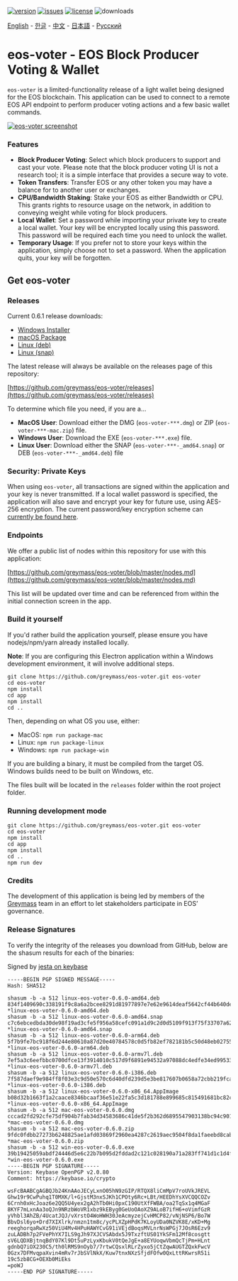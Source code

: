 [![version](https://img.shields.io/github/release/greymass/eos-voter/all.svg)](https://github.com/greymass/eos-voter/releases)
[![issues](https://img.shields.io/github/issues/greymass/eos-voter.svg)](https://github.com/greymass/eos-voter/issues)
[![license](https://img.shields.io/badge/license-MIT-blue.svg)](https://raw.githubusercontent.com/greymass/eos-voter/master/LICENSE)
![downloads](https://img.shields.io/github/downloads/greymass/eos-voter/total.svg)

[English](https://github.com/greymass/eos-voter/blob/master/README.md) - [한글](https://github.com/greymass/eos-voter/blob/master/README.kr.md) - [中文](https://github.com/greymass/eos-voter/blob/master/README.zh.md) - [日本語](https://github.com/greymass/eos-voter/blob/master/README.ja.md) - [Русский](https://github.com/greymass/eos-voter/blob/master/README.ru.md)

# eos-voter - EOS Block Producer Voting & Wallet

`eos-voter` is a limited-functionality release of a light wallet being designed for the EOS blockchain. This application can be used to connect to a remote EOS API endpoint to perform producer voting actions and a few basic wallet commands.

[![eos-voter screenshot](https://raw.githubusercontent.com/greymass/eos-voter/master/eos-voter.png)](https://raw.githubusercontent.com/greymass/eos-voter/master/eos-voter.png)

### Features

- **Block Producer Voting**: Select which block producers to support and cast your vote. Please note that the block producer voting UI is not a research tool; it is a simple interface that provides a secure way to vote.
- **Token Transfers**: Transfer EOS or any other token you may have a balance for to another user or exchanges.
- **CPU/Bandwidth Staking**: Stake your EOS as either Bandwidth or CPU. This grants rights to resource usage on the network, in addition to conveying weight while voting for block producers.
- **Local Wallet**: Set a password while importing your private key to create a local wallet. Your key will be encrypted locally using this password. This password will be required each time you need to unlock the wallet.
- **Temporary Usage**: If you prefer not to store your keys within the application, simply choose not to set a password. When the application quits, your key will be forgotten.

## Get eos-voter

### Releases

Current 0.6.1 release downloads:

- [Windows Installer](https://github.com/greymass/eos-voter/releases/download/v0.6.1/win-eos-voter-0.6.1.exe)
- [macOS Package](https://github.com/greymass/eos-voter/releases/download/v0.6.1/mac-eos-voter-0.6.1.dmg)
- [Linux (deb)](https://github.com/greymass/eos-voter/releases/download/v0.6.1/linux-eos-voter-0.6.1-amd64.deb)
- [Linux (snap)](https://github.com/greymass/eos-voter/releases/download/v0.6.1/linux-eos-voter-0.6.1-amd64.snap)

The latest release will always be available on the releases page of this repository:

[https://github.com/greymass/eos-voter/releases](https://github.com/greymass/eos-voter/releases)

To determine which file you need, if you are a...

- **MacOS User**: Download either the DMG (`eos-voter-***.dmg`) or ZIP (`eos-voter-***-mac.zip`) file.
- **Windows User**: Download the EXE (`eos-voter-***.exe`) file.
- **Linux User**: Download either the SNAP (`eos-voter-***-_amd64.snap`) or DEB (`eos-voter-***-_amd64.deb`) file

### Security: Private Keys

When using `eos-voter`, all transactions are signed within the application and your key is never transmitted. If a local wallet password is specified, the application will also save and encrypt your key for future use, using AES-256 encryption. The current password/key encryption scheme can [currently be found here](https://github.com/aaroncox/eos-voter/blob/master/app/shared/actions/wallet.js#L71-L86).

### Endpoints

We offer a public list of nodes within this repository for use with this application:

[https://github.com/greymass/eos-voter/blob/master/nodes.md](https://github.com/greymass/eos-voter/blob/master/nodes.md)

This list will be updated over time and can be referenced from within the initial connection screen in the app.

### Build it yourself

If you'd rather build the application yourself, please ensure you have nodejs/npm/yarn already installed locally.

**Note**: If you are configuring this Electron application within a Windows development environment, it will involve additional steps.

```
git clone https://github.com/greymass/eos-voter.git eos-voter
cd eos-voter
npm install
cd app
npm install
cd ..
```

Then, depending on what OS you use, either:

- MacOS: `npm run package-mac`
- Linux: `npm run package-linux`
- Windows: `npm run package-win`

If you are building a binary, it must be compiled from the target OS. Windows builds need to be built on Windows, etc.

The files built will be located in the `releases` folder within the root project folder.

### Running development mode

```
git clone https://github.com/greymass/eos-voter.git eos-voter
cd eos-voter
npm install
cd app
npm install
cd ..
npm run dev
```

### Credits

The development of this application is being led by members of the [Greymass](https://greymass.com) team in an effort to let stakeholders participate in EOS’ governance.

### Release Signatures

To verify the integrity of the releases you download from GitHub, below are the shasum results for each of the binaries:

Signed by [jesta on keybase](https://keybase.io/jesta)

```
-----BEGIN PGP SIGNED MESSAGE-----
Hash: SHA512

shasum -b -a 512 linux-eos-voter-0.6.0-amd64.deb
834f1409690c338191f9c8a6a2bcee8291d81977897e7e62e9614deaf5642cf44b640ded97b811f61c18e535563e1e5acb69e4de2fe8fe6bbc855467e5f0fd2b *linux-eos-voter-0.6.0-amd64.deb
shasum -b -a 512 linux-eos-voter-0.6.0-amd64.snap
c7c6ebcedbda30de98f19ad3cfe5f956a58cefc091a1d9c2d0d5109f913f75f33707a62803e33f9a7630dca2c6b01e1910318a04ad052ea8a55b7dd95277fdad *linux-eos-voter-0.6.0-amd64.snap
shasum -b -a 512 linux-eos-voter-0.6.0-arm64.deb
5f7b9fe7bc918f6d244e80610a87d20e40784578c0d5fb82ef782181b5c50d48eb027551874948047362cae89ed8fb6107139f4b9434ec3f7fe39103fe0484c8 *linux-eos-voter-0.6.0-arm64.deb
shasum -b -a 512 linux-eos-voter-0.6.0-armv7l.deb
7ef5a3c6eefbbc0700dfce13f3914010c517d9f6891e94532a97088dc4edfe34ed995339c65d9dfed97299639fef0eefde27e924d9a43832d32a6745f289d042 *linux-eos-voter-0.6.0-armv7l.deb
shasum -b -a 512 linux-eos-voter-0.6.0-i386.deb
7f587daef9e984ff8f03e3c9d50e570c6d40dfd239d5e3be817607b0658a72cbb219fca07afad8a103b885ccd7259124aada5e0de1ccfacb03e704a0aeb4227d *linux-eos-voter-0.6.0-i386.deb
shasum -b -a 512 linux-eos-voter-0.6.0-x86_64.AppImage
b08d32b1663f1a2caace8346bcaaf36e51e22fa5c3d181788e899685c815491681bc82cf7173308729a9f24e2ad154ef250d51b2caa629a0405a58c6a4a8daf6 *linux-eos-voter-0.6.0-x86_64.AppImage
shasum -b -a 512 mac-eos-voter-0.6.0.dmg
cccad2fd292cfe75df904b7fab34d34583686c41de5f2b362d6895547903138bc94c9016fc1c95781eecd0f93217562c282f0e054838c9807367249f6032c79a *mac-eos-voter-0.6.0.dmg
shasum -b -a 512 mac-eos-voter-0.6.0.zip
9fdc0fdbb27273b6248825ae1afd03869f2960ea4287c2619aec9504f8da1faeebd8cabc6a0117697b3a13492f9e08ce2f224be23c3580800d3b12b26adb992e *mac-eos-voter-0.6.0.zip
shasum -b -a 512 win-eos-voter-0.6.0.exe
39b19425059abdf24446d5e6c22b7b095d2fddad2c121c028190a71a283ff741d1c1d4f802c9397466fdbdaab4a6a726694af1e8b6b8c3ce401dd7f6134152fc *win-eos-voter-0.6.0.exe
-----BEGIN PGP SIGNATURE-----
Version: Keybase OpenPGP v2.0.80
Comment: https://keybase.io/crypto

wsFcBAABCgAGBQJb24KnAAoJECyLxnO05hN9zGIP/RTQX8liCmMpV7roUVkJREVL
Ghw19r9CwPuhq1T0MXK/l+GjstM3nxSJKh1CPOty6Rc+LBt/HEEDhYsXVCQQCOZv
6Crnh0xHcJoaz6e2QQ5U4yex2gA2hTb0Hi0pxC190UtXfFWBA/oa2TqSx1q4MGaF
8KYF7mLxnAa3oQJn9NRzbWoVR1xbz9kEByg0GeUoOAoXZ9ALoB7ifH6+oVimfGzR
yVhbl3AhZB/4UcatJQJ/vXrstO4WoHWH30JeAcmyzejCvHMCP82/vNjNSP6/Bo7W
BbvDsl6yo+Drd7XIXlrk/nmzn1tm8c/ycPLXZpHPdK7KLoyUDa0NZVK8E/xKD+Mg
reeghorqaRwXz50ViU4Mv4HPuHAWYCvG91iVEjdBoqsMVLnrNsWPGj7JOsR6Ezv9
zuLADBh7p2FVePhYX7ILS9gJh97XJCVSAbdx5J9TxzftUS01YkSFm12Mf8cosgtt
sV6LQDXBjtnqBdY07Kl9Dt5uPzLyxKbukV0tQeJgE+a8EYUoqwVbmQcTjPm+HLnt
gdnbQ7iOX230C5/th0lRMS9nOyb7/7rtwCQsxlRLrZyxo5jCtZqwAUGTZQxkFwcV
0Gzx7DFMvqpaXvin4mRv7rJbSVlNkX/Kuw7tnxNXzSfjdFOfw0QxLttRKwrsR51i
19c5zb8CG+OEXb0MiEks
=poWJ
-----END PGP SIGNATURE-----
```
